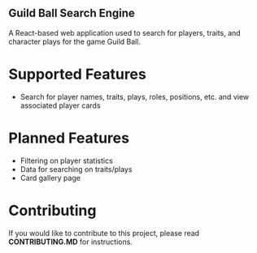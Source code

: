 ## Guild Ball Search Engine

A React-based web application used to search for players, traits, and character plays for the game Guild Ball.

# Supported Features
* Search for player names, traits, plays, roles, positions, etc. and view associated player cards

# Planned Features
* Filtering on player statistics
* Data for searching on traits/plays
* Card gallery page

# Contributing

If you would like to contribute to this project, please read **CONTRIBUTING.MD** for instructions.
